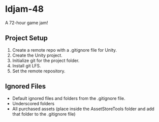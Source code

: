 # ldjam-48
A 72-hour game jam!

## Project Setup
1. Create a remote repo with a .gitignore file for Unity.
2. Create the Unity project.
3. Initialize git for the project folder.
4. Install git LFS.
5. Set the remote repository.

## Ignored Files
* Default ignored files and folders from the .gitignore file.
* Underscored folders
* All purchased assets (place inside the AssetStoreTools folder and add that folder to the .gitignore file)
